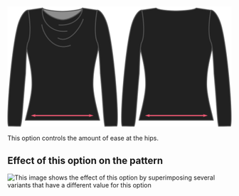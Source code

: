 ![The hips ease option on Diana](./hipsease.svg)

This option controls the amount of ease at the hips.

## Effect of this option on the pattern

![This image shows the effect of this option by superimposing several variants that have a different value for this option](diana\_hipsease\_sample.svg "Effect of this option on the pattern")
